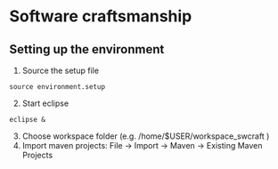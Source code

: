 # Software craftsmanship

## Setting up the environment

1. Source the setup file
  ```
  source environment.setup
  ```

2. Start eclipse
  ```
  eclipse &
  ```
3. Choose workspace folder (e.g. /home/$USER/workspace_swcraft )
4. Import maven projects: File -> Import -> Maven -> Existing Maven Projects
